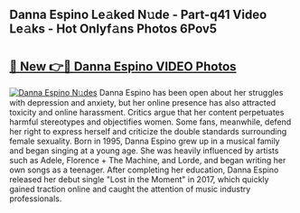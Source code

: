 ## Danna Espino Le𝚊ked N𝚞de - Part-q41 Video Le𝚊ks - Hot Onlyf𝚊ns Photos 6Pov5

# <h2><a href="http://ac29154.deff.icu/?id=Danna+Espino">🔗 New 👉🔴 Danna Espino VIDEO Photos</a></h2>

[![Danna Espino N𝚞des](https://i.imgur.com/rIISA9y.gif)](http://ac29154.deff.icu/?id=Danna+Espino)
Danna Espino has been open about her struggles with depression and anxiety, but her online presence has also attracted toxicity and online harassment. Critics argue that her content perpetuates harmful stereotypes and objectifies women. Some fans, meanwhile, defend her right to express herself and criticize the double standards surrounding female sexuality. Born in 1995, Danna Espino grew up in a musical family and began singing at a young age. She was heavily influenced by artists such as Adele, Florence + The Machine, and Lorde, and began writing her own songs as a teenager. After completing her education, Danna Espino released her debut single "Lost in the Moment" in 2017, which quickly gained traction online and caught the attention of music industry professionals.
